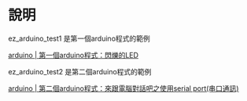 # 說明
ez_arduino_test1 是第一個arduino程式的範例

[arduino | 第一個arduino程式：閃爍的LED](http://hugheschung.blogspot.com/2018/05/arduino-arduinoled.html)

ez_arduino_test2 是第二個arduino程式的範例

[arduino | 第二個arduino程式：來跟電腦對話吧之使用serial port(串口通訊)](http://hugheschung.blogspot.com/2018/05/arduino-arduinoserial-port.html)
